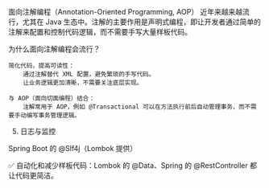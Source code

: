 

面向注解编程（Annotation-Oriented Programming, AOP） 近年来越来越流行，尤其在 Java 生态中。注解的主要作用是声明式编程，即让开发者通过简单的注解来配置和控制代码逻辑，而不需要手写大量样板代码。


为什么面向注解编程会流行？

    简化代码，提高可读性：
        通过注解替代 XML 配置，避免繁琐的手写代码。
        让业务逻辑更加清晰，不需要关注底层实现。

    与 AOP（面向切面编程）结合：
        注解常用于 AOP，例如 @Transactional 可以在方法执行前后自动管理事务，而不需要手动编写事务管理逻辑。


5. 日志与监控

Spring Boot 的 @Slf4j（Lombok 提供）

✅ 自动化和减少样板代码：Lombok 的 @Data、Spring 的 @RestController 都让代码更简洁。